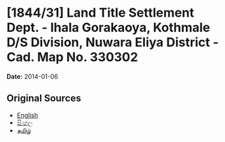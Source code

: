 # [1844/31] Land Title Settlement Dept. - Ihala Gorakaoya, Kothmale D/S Division, Nuwara Eliya District - Cad. Map No. 330302

**Date:** 2014-01-06

## Original Sources

- [English](https://documents.gov.lk/view/extra-gazettes/2014/1/1844-31_E.pdf)
- [සිංහල](https://documents.gov.lk/view/extra-gazettes/2014/1/1844-31_S.pdf)
- [தமிழ்](https://documents.gov.lk/view/extra-gazettes/2014/1/1844-31_T.pdf)
